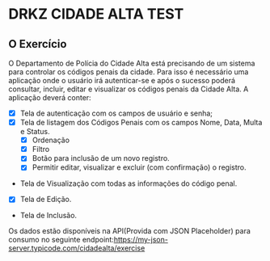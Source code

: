 # DRKZ CIDADE ALTA TEST

## O Exercício

O Departamento de Polícia do Cidade Alta está precisando de um sistema para controlar os códigos penais da cidade. Para isso é necessário uma aplicação onde o usuário irá autenticar-se e após o sucesso poderá consultar, incluir, editar e visualizar os códigos penais da Cidade Alta. A aplicação deverá conter:

- [x] Tela de autenticação com os campos de usuário e senha;
- [x] Tela de listagem dos Códigos Penais com os campos Nome, Data, Multa e Status.
  - [x] Ordenação
  - [x] Filtro
  - [x] Botão para inclusão de um novo registro.
  - [x] Permitir editar, visualizar e excluir (com confirmação) o registro.
- Tela de Visualização com todas as informações do código penal.
- [x] Tela de Edição.
- Tela de Inclusão.

Os dados estão disponíveis na API(Provida com JSON Placeholder) para consumo no seguinte endpoint:https://my-json-server.typicode.com/cidadealta/exercise
